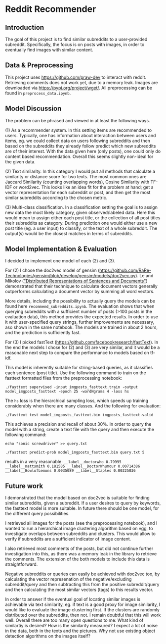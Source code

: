 # Reddit Recommender
## Introduction
The goal of this project is to find similar subreddits to a user-provided subreddit. Specifically, the focus is on posts with images, in order to eventually find images with similar content.

## Data & Preprocessing
This project uses https://github.com/praw-dev to interact with reddit. 
Retrieving comments does not work yet, due to a memory leak. Images are downloaded via https://pypi.org/project/wget/.
All preprocessing can be found in `preprocess_data.ipynb`. 

## Model Discussion
The problem can be phrased and viewed in at least the following ways.

(1) As a recommender system. In this setting items are recommended to users. Typically, one has information about interaction between users and items, eg. we could collect data on users following subreddits and then based on the subreddits they already follow predict which new subreddits are of their interest. With the data given here (only posts), one could only do content based recommendation. Overall this seems slightly non-ideal for the given data. 

(2) Text similarity. In this category I would put all methods that calculate a similarity or distance score for two texts. The most common ones are Jaccard Similarity (counting overlapping words), Cosine Similarity with TF-IDF or word2vec. This looks like an idea fit for the problem at hand; get a vector representation for each subreddit or post, and then get the most similar subreddits according to the chosen metric. 

(3) Multi-class classification. In a classification setting the goal is to assign new data the most likely category, given observed/labeled data. Here this would mean to assign either each post title, or the collection of all post titles their subreddits as category. During prediction one would either use a new post title (eg. a user input) to classify, or the text of a whole subreddit. The output(s) would be the closest matches in terms of subreddits.

## Model Implementation & Evaluation
I decided to implement one model of each (2) and (3). 

For (2) I chose the doc2vec model of gensim (https://github.com/RaRe-Technologies/gensim/blob/develop/gensim/models/doc2vec.py). Le and Mikolov (["Distributed Representations of Sentences and Documents"](http://arxiv.org/pdf/1405.4053v2.pdf)) demonstrated that their technique to calculate document vectors generally outperforms calculating a document vector by summing all word vectors. 

More details, including the possibility to actually query the models can be found here `recommend_subreddits.ipynb`. The evaluation shows that when querying subreddits with a sufficient number of posts (>100 posts in the evaluation data), this method provides the expected results. In order to use it with user-specified query strings, further improvements are necessary, aso shown in the same notebook. The models are trained in about 2 hours, and the prediction is sufficiently fast. 

For (3) I picked fastText (https://github.com/facebookresearch/fastText). In the end the models I chose for (2) and (3) are very similar, and it would be a reasonable next step to compare the performance to models based on tf-idf. 

This model is inherently suitable for string-based queries, as it classifies each sentence (post title). Use the following command to train on the fasttext formatted files from the preprocessing notebook:

`./fasttext supervised -input imgposts_fasttext.train -output model_imgposts_fasttext -epoch 25 -wordNgrams 4 -loss hs` 

The `hs` loss is the hierarchical sampling loss, which speeds up training considerably when there are many classes. And the following for evaluation:

`./fasttext test model_imgposts_fasttext.bin imgposts_fasttext.valid`

This achieves a precision and recall of about 30%. In order to query the model with a string, create a text file with the query and then execute the following command:

`echo "sonic screwdriver" >> query.txt`

`./fasttext predict-prob model_imgposts_fasttext.bin query.txt 5`

results in a very reasonable: `__label__doctorwho 0.79995 __label__mattsmith 0.181585 __label__DoctorWhumour 0.00714386 __label__BowlofLemons 0.0035089 __label__Staples 0.00225036`

## Future work
I demonstrated that the model based on doc2vec is suitable for finding similar subreddits, given a subreddit. If a user desires to query by keywords, the fasttext model is more suitable. In future there should be one model, for the different query possibilities. 

I retrieved all images for the posts (see the preprocessing notebook), and I wanted to run a hierarchical image clustering algorithm based on vgg, to investigate overlaps between subreddits and clusters. This would allow to verify if subreddits are a sufficient indicator of image content. 

I also retrieved most comments of the posts, but did not continue further investigation into this, as there was a memory leak in the library to retrieve the comments. The extension of the both models to include this data is straightforward.

Negative subreddits or queries can easily be achieved with doc2vec too, by calculating the vector represenation of the negative/excluding subreddit/query and then subtracting this from the positive subreddit/query and then calculating the most similar vectors (tags) to this results vector. 

In order to answer if the eventual goal of locating similar images is achievable via text similarity, eg. if text is a good proxy for image similarity, I would like to evaluate the image clustering first. If the clusters are randomly distributed over the subreddits, then not. I remain doubtful that this will work well. Overall there are too many open questions to me: What kind of similartiy is desired? How is the similarity measured? I expect a lot of noise in the data, both in the texts and the pictures. Why not use existing object detection algorithms on the images itself?

